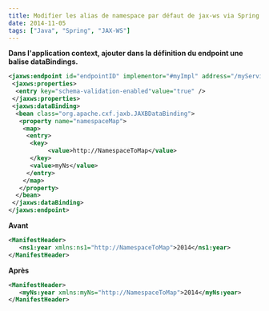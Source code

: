```yaml
---
title: Modifier les alias de namespace par défaut de jax-ws via Spring
date: 2014-11-05
tags: ["Java", "Spring", "JAX-WS"]
---
```


**Dans l'application context, ajouter dans la définition du endpoint une balise dataBindings.**
```xml
<jaxws:endpoint id="endpointID" implementor="#myImpl" address="/myService" wsdlLocation="classpath:/myWsdl.wsdl">
 <jaxws:properties>
  <entry key="schema-validation-enabled"value="true" />
 </jaxws:properties>
 <jaxws:dataBinding>
  <bean class="org.apache.cxf.jaxb.JAXBDataBinding">
   <property name="namespaceMap">
    <map>
     <entry>
      <key>
           <value>http://NamespaceToMap</value>
      </key>
      <value>myNs</value>
     </entry>
    </map>
   </property>
  </bean>
 </jaxws:dataBinding>
</jaxws:endpoint>
```

**Avant**
```xml
<ManifestHeader>
   <ns1:year xmlns:ns1="http://NamespaceToMap">2014</ns1:year>
</ManifestHeader>
```

**Après**
```xml
<ManifestHeader>
   <myNs:year xmlns:myNs="http://NamespaceToMap">2014</myNs:year>
</ManifestHeader>
```
